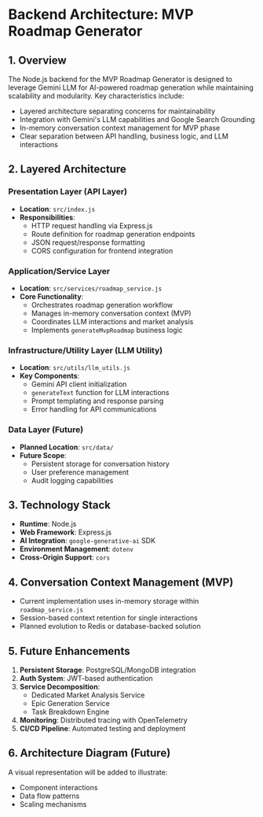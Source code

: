 # Backend Architecture: MVP Roadmap Generator

## 1. Overview

The Node.js backend for the MVP Roadmap Generator is designed to leverage Gemini LLM for AI-powered roadmap generation while maintaining scalability and modularity. Key characteristics include:
- Layered architecture separating concerns for maintainability
- Integration with Gemini's LLM capabilities and Google Search Grounding
- In-memory conversation context management for MVP phase
- Clear separation between API handling, business logic, and LLM interactions

## 2. Layered Architecture

### Presentation Layer (API Layer)
- **Location**: `src/index.js`
- **Responsibilities**:
  - HTTP request handling via Express.js
  - Route definition for roadmap generation endpoints
  - JSON request/response formatting
  - CORS configuration for frontend integration

### Application/Service Layer
- **Location**: `src/services/roadmap_service.js`
- **Core Functionality**:
  - Orchestrates roadmap generation workflow
  - Manages in-memory conversation context (MVP)
  - Coordinates LLM interactions and market analysis
  - Implements `generateMvpRoadmap` business logic

### Infrastructure/Utility Layer (LLM Utility)
- **Location**: `src/utils/llm_utils.js`
- **Key Components**:
  - Gemini API client initialization
  - `generateText` function for LLM interactions
  - Prompt templating and response parsing
  - Error handling for API communications

### Data Layer (Future)
- **Planned Location**: `src/data/`
- **Future Scope**:
  - Persistent storage for conversation history
  - User preference management
  - Audit logging capabilities

## 3. Technology Stack

- **Runtime**: Node.js
- **Web Framework**: Express.js
- **AI Integration**: `google-generative-ai` SDK
- **Environment Management**: `dotenv`
- **Cross-Origin Support**: `cors`

## 4. Conversation Context Management (MVP)

- Current implementation uses in-memory storage within `roadmap_service.js`
- Session-based context retention for single interactions
- Planned evolution to Redis or database-backed solution

## 5. Future Enhancements

1. **Persistent Storage**: PostgreSQL/MongoDB integration
2. **Auth System**: JWT-based authentication
3. **Service Decomposition**:
   - Dedicated Market Analysis Service
   - Epic Generation Service
   - Task Breakdown Engine
4. **Monitoring**: Distributed tracing with OpenTelemetry
5. **CI/CD Pipeline**: Automated testing and deployment

## 6. Architecture Diagram (Future)

A visual representation will be added to illustrate:
- Component interactions
- Data flow patterns
- Scaling mechanisms
